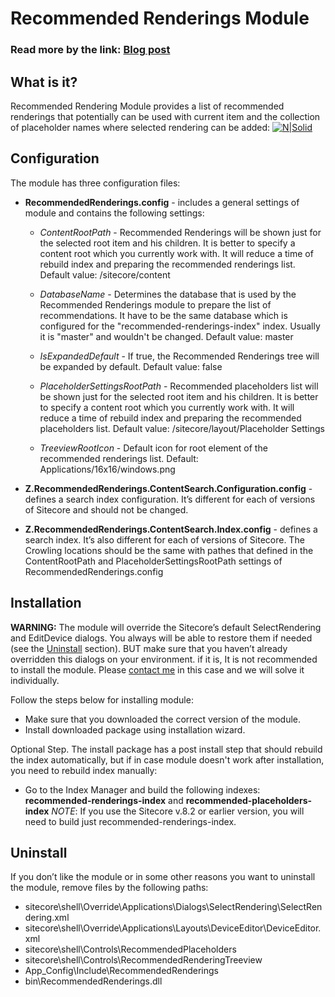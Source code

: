 # Recommended Renderings Module

### Read more by the link: [Blog post](http://www.brimit.com/blog/recommended-renderings-module)

## What is it?

Recommended Rendering Module provides a list of recommended renderings that potentially can be used with current item and the collection of placeholder names where selected rendering can be added:
[![N|Solid](http://www.brimit.com/~/media/images/Blog/recommendedPlaceholderList.png)](http://www.brimit.com/~/media/images/Blog/recommendedPlaceholderList.png)

## Configuration

The module has three configuration files: 
* **RecommendedRenderings.config** - includes a general settings of module and contains the following settings:
   * *ContentRootPath* - Recommended Renderings will be shown just for the selected root item and his children. It is better to specify a content root which you currently work with. It will reduce a time of rebuild index and preparing the recommended renderings list. 
Default value: /sitecore/content

   * *DatabaseName* - Determines the database that is used by the Recommended Renderings module to prepare the list of recommendations. It have to be the same database which is configured for the "recommended-renderings-index" index. Usually it is "master" and wouldn't be changed. 
Default value: master
   * *IsExpandedDefault* - If true, the Recommended Renderings tree will be expanded by default.
Default value: false
   * *PlaceholderSettingsRootPath* - Recommended placeholders list will be shown just for the selected root item and his children. It is better to specify a content root which you currently work with. It will reduce a time of rebuild index and preparing the recommended placeholders list. 
Default value: /sitecore/layout/Placeholder Settings
   * *TreeviewRootIcon* - Default icon for root element of the recommended renderings list.
Default: Applications/16x16/windows.png

* **Z.RecommendedRenderings.ContentSearch.Configuration.config** - defines a search index configuration. It’s different for each of versions of Sitecore and should not be changed.
* **Z.RecommendedRenderings.ContentSearch.Index.config** - defines a search index. It’s also different for each of versions of Sitecore. The Crowling locations should be the same with pathes that defined in the ContentRootPath and PlaceholderSettingsRootPath settings of RecommendedRenderings.config

## Installation

**WARNING:**  The module will override the Sitecore’s default SelectRendering and EditDevice dialogs. You always will be able to restore them if needed (see the [Uninstall](#uninstall) section). BUT make sure that you haven’t already overridden this dialogs on your environment. if it is, It is not recommended to install the module. Please [contact me](mailto:apr.dev@gmail.com) in this case and we will solve it individually. 

Follow the steps below for installing module:
- Make sure that you downloaded the correct version of the module.
- Install downloaded package using installation wizard.

Optional Step.
The install package has a post install step that should rebuild the index automatically, but if in case module doesn't work after installation, you need to rebuild index manually:
- Go to the Index Manager and build the following indexes:
**recommended-renderings-index** and **recommended-placeholders-index**
*NOTE*: If you use the Sitecore v.8.2 or earlier version, you will need to build just 
	recommended-renderings-index.

## Uninstall 
If you don’t like the module or in some other reasons you want to uninstall the module, remove files by the following paths:
- sitecore\shell\Override\Applications\Dialogs\SelectRendering\SelectRendering.xml
- sitecore\shell\Override\Applications\Layouts\DeviceEditor\DeviceEditor.xml
- sitecore\shell\Controls\RecommendedPlaceholders
- sitecore\shell\Controls\RecommendedRenderingTreeview
- App_Config\Include\RecommendedRenderings
- bin\RecommendedRenderings.dll
